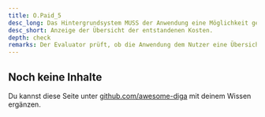 ```yaml
---
title: O.Paid_5
desc_long: Das Hintergrundsystem MUSS der Anwendung eine Möglichkeit geben, dem Nutzer eine Übersicht der entstandenen Kosten anzuzeigen. Falls die Kosten aufgrund einzelner Zugriffe erfolgt sind, MUSS die Anwendung einen Überblick der Zugriffe aufführen.
desc_short: Anzeige der Übersicht der entstandenen Kosten.
depth: check
remarks: Der Evaluator prüft, ob die Anwendung dem Nutzer eine Übersicht der entstandenen Kosten anbietet. Falls die Kosten aufgrund einzelner Zugriffe erfolgt sind, prüft der Evaluator, ob die Anwendung einen Überblick der Zugriffe aufführt.
---
```


## Noch keine Inhalte

Du kannst diese Seite unter [github.com/awesome-diga](https://github.com/awesome-diga/tr-faq) mit deinem Wissen ergänzen.

